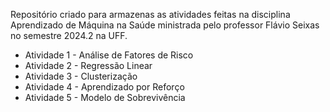 Repositório criado para armazenas as atividades feitas na disciplina Aprendizado de Máquina na Saúde ministrada pelo professor Flávio Seixas no semestre 2024.2 na UFF.

- Atividade 1 - Análise de Fatores de Risco
- Atividade 2 - Regressão Linear
- Atividade 3 - Clusterização
- Atividade 4 - Aprendizado por Reforço
- Atividade 5 - Modelo de Sobrevivência
